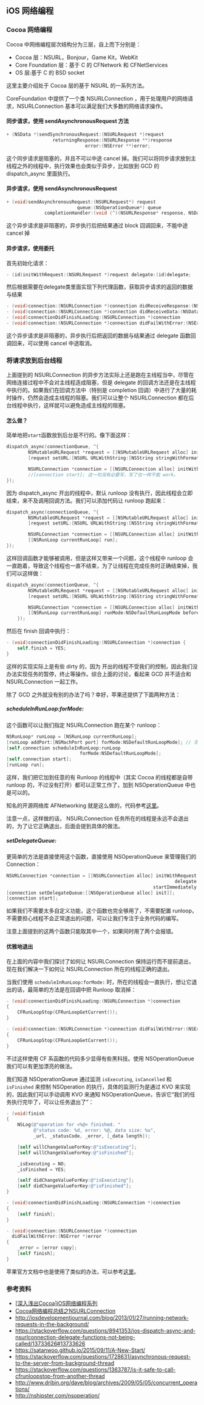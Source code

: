 
## iOS 网络编程

### Cocoa 网络编程

Cocoa 中网络编程层次结构分为三层，自上而下分别是：

* Cocoa 层：NSURL，Bonjour，Game Kit，WebKit
* Core Foundation 层：基于 C 的 CFNetwork 和 CFNetServices
* OS 层:基于 C 的 BSD socket

这里主要介绍处于 Cocoa 层的基于 NSURL 的一系列方法。

CoreFoundation 中提供了一个类 NSURLConnection ，用于处理用户的网络请求，NSURLConnection 基本可以满足我们大多数的网络请求操作。

#### 同步请求，使用 sendAsynchronousRequest 方法

```objective-c
+ (NSData *)sendSynchronousRequest:(NSURLRequest *)request
                 returningResponse:(NSURLResponse **)response
                             error:(NSError **)error;

```

这个同步请求是阻塞的，并且不可以中途 cancel 掉。我们可以将同步请求放到主线程之外的线程中，执行效果也会类似于异步，比如放到 GCD 的 dispatch_async 里面执行。

#### 异步请求，使用 sendAsynchronousRequest

```objective-c
+ (void)sendAsynchronousRequest:(NSURLRequest*) request
                          queue:(NSOperationQueue*) queue
              completionHandler:(void (^)(NSURLResponse* response, NSData* data, NSError* connectionError)) handler;
```
这个异步请求是非阻塞的，异步执行后把结果通过 block 回调回来，不能中途 cancel 掉

#### 异步请求，使用委托

首先初始化请求：

```objective-c
- (id)initWithRequest:(NSURLRequest *)request delegate:(id)delegate;
```

然后根据需要在delegate类里面实现下列代理函数，获取异步请求的返回的数据与结果

```objective-c
- (void)connection:(NSURLConnection *)connection didReceiveResponse:(NSURLResponse *)response
- (void)connection:(NSURLConnection *)connection didReceiveData:(NSData *)data
- (void)connectionDidFinishLoading:(NSURLConnection *)connection
- (void)connection:(NSURLConnection *)connection didFailWithError:(NSError *)error
```

这个异步请求是非阻塞的，异步执行后把返回的数据与结果通过 delegate 函数回调回来，可以使用 cancel 中途取消。

### 将请求放到后台线程

上面提到的 NSURLConnection 的异步方法实际上还是跑在主线程当中，尽管在网络连接过程中不会对主线程造成阻塞，但是 delegate 的回调方法还是在主线程中执行的。如果我们在回调方法中（特别是 completion 回调）中进行了大量的耗时操作，仍然会造成主线程的阻塞。我们可以让整个 NSURLConnection 都在后台线程中执行，这样就可以避免造成主线程的阻塞。

#### 怎么做？

简单地把`start`函数放到后台是不行的。像下面这样：


```objective-c
dispatch_async(connectionQueue, ^{
        NSMutableURLRequest *request = [[NSMutableURLRequest alloc] init];
        [request setURL:[NSURL URLWithString:[NSString stringWithFormat:someURL]]];

        NSURLConnection *connection = [[NSURLConnection alloc] initWithRequest:request delegate:self]; // 没有设置 startImmediately 为 NO，会立即开始
        //[connection start]; 这一句没有必要写，写了也一样不能 work。
});
```

因为 dispatch_async 开出的线程中，默认 runloop 没有执行，因此线程会立即结束，来不及调用回调方法。我们可以添加代码让 runloop 跑起来：

```objective-c
dispatch_async(connectionQueue, ^{
        NSMutableURLRequest *request = [[NSMutableURLRequest alloc] init];
        [request setURL:[NSURL URLWithString:[NSString stringWithFormat:someURL]]];

        NSURLConnection *connection = [[NSURLConnection alloc] initWithRequest:request delegate:self];
        [[NSRunLoop currentRunLoop] run];
});
```

这样回调函数才能够被调用，但是这样又带来一个问题，这个线程中 runloop 会一直跑着，导致这个线程也一直不结束，为了让线程在完成任务时正确结束掉，我们可以这样做：

```objective-c
dispatch_async(connectionQueue, ^{
        NSMutableURLRequest *request = [[NSMutableURLRequest alloc] init];
        [request setURL:[NSURL URLWithString:[NSString stringWithFormat:someURL]]];

        NSURLConnection *connection = [[NSURLConnection alloc] initWithRequest:request delegate:self];
        [[NSRunLoop currentRunLoop] runMode:NSDefaultRunLoopMode beforeDate:[NSDate distantFuture]];
    }); 
```

然后在 finish 回调中执行： 


```objective-c
- (void)connectionDidFinishLoading:(NSURLConnection *)connection {
    self.finish = YES;
}
```

这样的实现实际上是有些 dirty 的，因为 开出的线程不受我们的控制，因此我们没办法实现任务的暂停，终止等操作。综合上面的讨论，看起来 GCD 并不适合和 NSURLConnection 一起工作。

除了 GCD 之外就没有别的办法了吗？幸好，苹果还提供了下面两种方法：

##### scheduleInRunLoop:forMode:

这个函数可以让我们指定 NSURLConnection 跑在某个 runloop：

```objective-c
NSRunLoop* runLoop = [NSRunLoop currentRunLoop];
[runLoop addPort:[NSMachPort port] forMode:NSDefaultRunLoopMode]; // 添加 inputSource，让 runloop 保持 alive
[self.connection scheduleInRunLoop:runLoop
                           forMode:NSDefaultRunLoopMode];   
[self.connection start];
[runLoop run];
```

这样，我们把它加到任意的有 Runloop 的线程中（其实 Cocoa 的线程都是自带 runloop 的，不过没有打开）都可以正常工作了，加到 NSOperationQueue 中也是可以的。

知名的开源网络库 AFNetworking 就是这么做的，代码参考[这里](https://github.com/AFNetworking/AFNetworking/blob/master/AFNetworking/AFURLConnectionOperation.m#L157)。

注意一点，这样做的话， NSURLConnection 任务所在的线程是永远不会退出的，为了让它正确退出，后面会提到具体的做法。

##### setDelegateQueue:

更简单的方法是直接使用这个函数，直接使用 NSOperationQueue 来管理我们的 Connection：

```objective-c
NSURLConnection *connection = [[NSURLConnection alloc] initWithRequest:aURLRequest
                                                              delegate:self
                                                      startImmediately:NO];
[connection setDelegateQueue:[[NSOperationQueue alloc] init]];
[connection start];
```

如果我们不需要太多自定义功能，这个函数也完全够用了，不需要配置 runloop，不需要担心线程不会正常退出的问题，可以让我们专注于业务代码的编写。


注意上面提到的这两个函数只能取其中一个，如果同时用了两个会报错。

#### 优雅地退出

在上面的内容中我们探讨了如何让 NSURLConnection 保持运行而不提前退出，现在我们解决一下如何让 NSURLConnection 所在的线程正确的退出。

当我们使用 `scheduleInRunLoop:forMode:` 时，所在的线程会一直执行，想让它退出的话，最简单的方法是在回调中把 Runloop 取消掉：

```objective-c
- (void)connectionDidFinishLoading:(NSURLConnection *)connection
{
    CFRunLoopStop(CFRunLoopGetCurrent());
}

- (void)connection:(NSURLConnection *)connection didFailWithError:(NSError *)error
{
    CFRunLoopStop(CFRunLoopGetCurrent());
}
```

不过这样使用 CF 系函数的代码多少显得有些黑科技。使用 NSOperationQueue 我们可以有更加漂亮的做法。

我们知道 NSOperationQueue 通过监测 `isExecuting`, `isCancelled` 和 `isFinished` 来控制 NSOperation 的执行，具体的监测行为是通过 KVO 来实现的，因此我们可以手动调用 KVO 来通知 NSOperationQueue，告诉它“我们的任务执行完毕了，可以让任务退出了”：

```objective-c
- (void)finish
{
    NSLog(@"operation for <%@> finished. "
          @"status code: %d, error: %@, data size: %u",
          _url, _statusCode, _error, [_data length]);

    [self willChangeValueForKey:@"isExecuting"];
    [self willChangeValueForKey:@"isFinished"];

    _isExecuting = NO;
    _isFinished = YES;

    [self didChangeValueForKey:@"isExecuting"];
    [self didChangeValueForKey:@"isFinished"];
}

- (void)connectionDidFinishLoading:(NSURLConnection *)connection
{
    [self finish];
}

- (void)connection:(NSURLConnection *)connection
  didFailWithError:(NSError *)error
{
    _error = [error copy];
    [self finish];
}
```

苹果官方文档中也是使用了类似的办法，可以参考[这里](https://developer.apple.com/library/ios/documentation/General/Conceptual/ConcurrencyProgrammingGuide/OperationObjects/OperationObjects.html#//apple_ref/doc/uid/TP40008091-CH101-SW1)。

### 参考资料

* [[深入浅出Cocoa]iOS网络编程系列](http://blog.csdn.net/kesalin/article/details/8798039)
* [Cocoa网络编程总结之NSURLConnection](http://helloitworks.com/771.html)
* http://iosdevelopmentjournal.com/blog/2013/01/27/running-network-requests-in-the-background/
* https://stackoverflow.com/questions/8941353/ios-dispatch-async-and-nsurlconnection-delegate-functions-not-being-called/13733626#13733626
* https://satanwoo.github.io/2015/09/11/A-New-Start/
* https://stackoverflow.com/questions/1728631/asynchronous-request-to-the-server-from-background-thread
* https://stackoverflow.com/questions/1363787/is-it-safe-to-call-cfrunloopstop-from-another-thread
* http://www.dribin.org/dave/blog/archives/2009/05/05/concurrent_operations/
* http://nshipster.com/nsoperation/